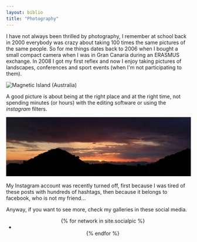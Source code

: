 ```yaml
---
layout: biblio
title: "Photography"
---
```


I have not always been thrilled by photography, I remember at school back in 2000 everybody was crazy about taking 100 times the same pictures of the same people. So for me things dates back to 2006 when I bought a small compact camera when I was in Gran Canaria during an ERASMUS exchange. In 2008 I got my first reflex and now I enjoy taking pictures of landscapes, conferences and sport events (when I'm not participating to them).

<img src="{{ site.url }}/photography/Australia_1834.png" alt="Magnetic Island (Australia)" class="img-centered">

A good picture is about being at the right place and at the right time, not spending minutes (or hours) with the editing software or using the *instagram* filters.

<img src="./Valleseco_sunrise.jpg" alt="Early morning in Valleseco" class="img-centered">

My Instagram account was recently turned off, first because I was tired of these posts with hundreds of hashtags, then because it belongs to facebook, who is not my friend...

Anyway, if you want to see more, check my galleries in these social media.

<center>
<ul class="list-inline">
    {% for network in site.socialpic %}
    <li>
        <a href="{{ network.url }}" class="btn-social btn-outline"><i class="fab fa-{{ network.title }} fa-2x"></i></a>
    </li>
    {% endfor %}
</ul>
</center>
